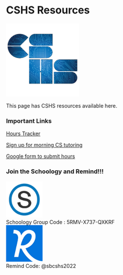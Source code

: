 <!-- markdownlint-disable MD033 -->
<h1>CSHS Resources</h1>

<img src= "../assets/images/cshs.png" height=200 width = 200>

<p>This page has CSHS resources available here.</p>

<h3>Important Links</h3>

[Hours Tracker](https://docs.google.com/spreadsheets/d/1SV_Ki6cGMWb06zYWT06DEOEKLPU33jU1qxbgyJ5TMo4/edit#gid=0)

[Sign up for morning CS tutoring](https://docs.google.com/spreadsheets/d/1OMaOSE7EkTpV2Ytu_tOGrZkkFPUCH34BhQqC-eJfbYk/edit#gid=1669289070)

[Google form to submit hours](https://learn.lcps.org/link?a=2555928654&path=https%3A%2F%2Fforms.gle%2FVHtPviavADx6iNxh8)

<h3>Join the Schoology and Remind!!!</h3>
<img src= "../assets/images/schoology_image.png" height=100 width = 100>
<br> Schoology Group Code : 5RMV-X737-QXKRF<br>
<img src= "../assets/images/remind_image.png" height=100 width = 100>
<br> Remind Code: @sbcshs2022<br>
